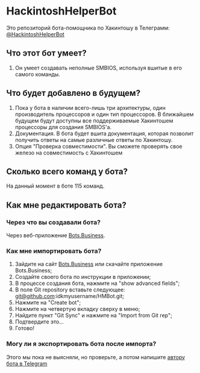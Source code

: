 # HackintoshHelperBot
Это репозиторий бота-помощника по Хакинтошу в Телеграмм: [@HackintoshHelperBot](https://t.me/HackintoshHelperBot)

## Что этот бот умеет?
1. Он умеет создавать неполные SMBIOS, используя вшитые в его самого команды.

## Что будет добавлено в будущем?
1. Пока у бота в наличии всего-лишь три архитектуры, один производитель процессоров и один тип процессоров. В ближайшем будущем будут доступны все поддерживаемые Хакинтошем процессоры для создания SMBIOS'а.
2. Документация. В бота будет вшита документация, которая позволит получить ответы на самые различные ответы по Хакинтошу.
3. Опция "Проверка совместимости". Вы сможете проверять свое железо на совместимость с Хакинтошем

## Сколько всего команд у бота?
На данный момент в боте 115 команд.

## Как мне редактировать бота?

### Через что вы создавали бота? 
Через веб-приложение [Bots.Business](app.bots.business.com).

### Как мне импортировать бота?
1. Зайдите на сайт [Bots.Business](app.bots.business.com) или скачайте приложение Bots.Business;
2. Создайте своего бота по инструкции в приложении;
3. В процессе создания бота, нажмите на "show advanced fields";
4. В поле Git repository вставьте следующее: git@github.com:idkmyusername/HMBot.git;
5. Нажмите на "Create bot";
6. Нажмите на четвертую вкладку сверху в меню;
7. Найдите пункт "Git Sync" и нажмите на "Import from Git rep";
8. Подтвердите это...
9. Готово! 

### Могу ли я экспортировать бота после импорта?
Этого мы пока не выясняли, но проверьте, а потом напишите [автору бота в Telegram](t.me/cummet)

